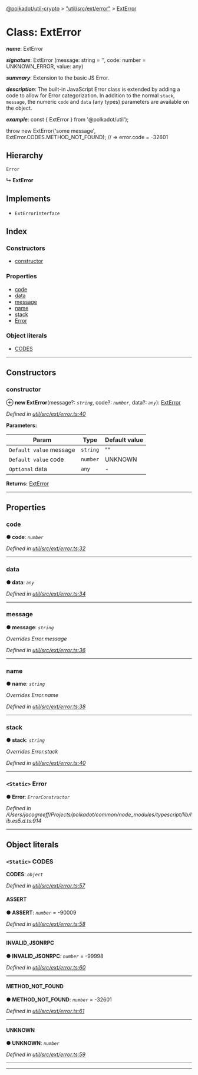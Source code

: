 [@polkadot/util-crypto](../README.md) > ["util/src/ext/error"](../modules/_util_src_ext_error_.md) > [ExtError](../classes/_util_src_ext_error_.exterror.md)

# Class: ExtError

*__name__*: ExtError

*__signature__*: ExtError (message: string = '', code: number = UNKNOWN_ERROR, value: any)

*__summary__*: Extension to the basic JS Error.

*__description__*: The built-in JavaScript Error class is extended by adding a code to allow for Error categorization. In addition to the normal `stack`, `message`, the numeric `code` and `data` (any types) parameters are available on the object.

*__example__*: const { ExtError } from '@polkadot/util');

throw new ExtError('some message', ExtError.CODES.METHOD\_NOT\_FOUND); // => error.code = -32601

## Hierarchy

 `Error`

**↳ ExtError**

## Implements

* `ExtErrorInterface`

## Index

### Constructors

* [constructor](_util_src_ext_error_.exterror.md#constructor)

### Properties

* [code](_util_src_ext_error_.exterror.md#code)
* [data](_util_src_ext_error_.exterror.md#data)
* [message](_util_src_ext_error_.exterror.md#message)
* [name](_util_src_ext_error_.exterror.md#name)
* [stack](_util_src_ext_error_.exterror.md#stack)
* [Error](_util_src_ext_error_.exterror.md#error)

### Object literals

* [CODES](_util_src_ext_error_.exterror.md#codes)

---

## Constructors

<a id="constructor"></a>

###  constructor

⊕ **new ExtError**(message?: *`string`*, code?: *`number`*, data?: *`any`*): [ExtError](_util_src_ext_error_.exterror.md)

*Defined in [util/src/ext/error.ts:40](https://github.com/polkadot-js/util/blob/7550b44/packages/util/src/ext/error.ts#L40)*

**Parameters:**

| Param | Type | Default value |
| ------ | ------ | ------ |
| `Default value` message | `string` | &quot;&quot; |
| `Default value` code | `number` |  UNKNOWN |
| `Optional` data | `any` | - |

**Returns:** [ExtError](_util_src_ext_error_.exterror.md)

___

## Properties

<a id="code"></a>

###  code

**● code**: *`number`*

*Defined in [util/src/ext/error.ts:32](https://github.com/polkadot-js/util/blob/7550b44/packages/util/src/ext/error.ts#L32)*

___
<a id="data"></a>

###  data

**● data**: *`any`*

*Defined in [util/src/ext/error.ts:34](https://github.com/polkadot-js/util/blob/7550b44/packages/util/src/ext/error.ts#L34)*

___
<a id="message"></a>

###  message

**● message**: *`string`*

*Overrides Error.message*

*Defined in [util/src/ext/error.ts:36](https://github.com/polkadot-js/util/blob/7550b44/packages/util/src/ext/error.ts#L36)*

___
<a id="name"></a>

###  name

**● name**: *`string`*

*Overrides Error.name*

*Defined in [util/src/ext/error.ts:38](https://github.com/polkadot-js/util/blob/7550b44/packages/util/src/ext/error.ts#L38)*

___
<a id="stack"></a>

###  stack

**● stack**: *`string`*

*Overrides Error.stack*

*Defined in [util/src/ext/error.ts:40](https://github.com/polkadot-js/util/blob/7550b44/packages/util/src/ext/error.ts#L40)*

___
<a id="error"></a>

### `<Static>` Error

**● Error**: *`ErrorConstructor`*

*Defined in /Users/jacogreeff/Projects/polkadot/common/node_modules/typescript/lib/lib.es5.d.ts:914*

___

## Object literals

<a id="codes"></a>

### `<Static>` CODES

**CODES**: *`object`*

*Defined in [util/src/ext/error.ts:57](https://github.com/polkadot-js/util/blob/7550b44/packages/util/src/ext/error.ts#L57)*

<a id="codes.assert"></a>

####  ASSERT

**● ASSERT**: *`number`* =  -90009

*Defined in [util/src/ext/error.ts:58](https://github.com/polkadot-js/util/blob/7550b44/packages/util/src/ext/error.ts#L58)*

___
<a id="codes.invalid_jsonrpc"></a>

####  INVALID_JSONRPC

**● INVALID_JSONRPC**: *`number`* =  -99998

*Defined in [util/src/ext/error.ts:60](https://github.com/polkadot-js/util/blob/7550b44/packages/util/src/ext/error.ts#L60)*

___
<a id="codes.method_not_found"></a>

####  METHOD_NOT_FOUND

**● METHOD_NOT_FOUND**: *`number`* =  -32601

*Defined in [util/src/ext/error.ts:61](https://github.com/polkadot-js/util/blob/7550b44/packages/util/src/ext/error.ts#L61)*

___
<a id="codes.unknown"></a>

####  UNKNOWN

**● UNKNOWN**: *`number`*

*Defined in [util/src/ext/error.ts:59](https://github.com/polkadot-js/util/blob/7550b44/packages/util/src/ext/error.ts#L59)*

___

___

